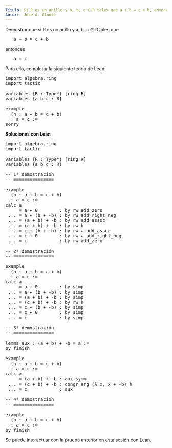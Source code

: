 ```yaml
---
Título: Si R es un anillo y a, b, c ∈ R tales que a + b = c + b, entonces a = c.
Autor:  José A. Alonso
---
```


Demostrar que si R es un anillo y a, b, c ∈ R tales que
<pre lang="text">
   a + b = c + b
</pre>
entonces
<pre lang="text">
   a = c
</pre>

Para ello, completar la siguiente teoría de Lean:

<pre lang="lean">
import algebra.ring
import tactic

variables {R : Type*} [ring R]
variables {a b c : R}

example
  (h : a + b = c + b)
  : a = c :=
sorry
</pre>

<b>Soluciones con Lean</b>

<pre lang="lean">
import algebra.ring
import tactic

variables {R : Type*} [ring R]
variables {a b c : R}

-- 1ª demostración
-- ===============

example
  (h : a + b = c + b)
  : a = c :=
calc a
     = a + 0        : by rw add_zero
 ... = a + (b + -b) : by rw add_right_neg
 ... = (a + b) + -b : by rw add_assoc
 ... = (c + b) + -b : by rw h
 ... = c + (b + -b) : by rw ← add_assoc
 ... = c + 0        : by rw ← add_right_neg
 ... = c            : by rw add_zero

-- 2ª demostración
-- ===============

example
  (h : a + b = c + b)
  : a = c :=
calc a
     = a + 0        : by simp
 ... = a + (b + -b) : by simp
 ... = (a + b) + -b : by simp
 ... = (c + b) + -b : by rw h
 ... = c + (b + -b) : by simp
 ... = c + 0        : by simp
 ... = c            : by simp

-- 3ª demostración
-- ===============

lemma aux : (a + b) + -b = a :=
by finish

example
  (h : a + b = c + b)
  : a = c :=
calc a
     = (a + b) + -b : aux.symm
 ... = (c + b) + -b : congr_arg (λ x, x + -b) h
 ... = c            : aux

-- 4ª demostración
-- ===============

example
  (h : a + b = c + b)
  : a = c :=
by finish
</pre>

Se puede interactuar con la prueba anterior en <a href="https://leanprover-community.github.io/lean-web-editor/#url=https://raw.githubusercontent.com/jaalonso/Calculemus/main/src/Cancelativa_de_la_suma_por_la_derecha.lean" rel="noopener noreferrer" target="_blank">esta sesión con Lean</a>.
